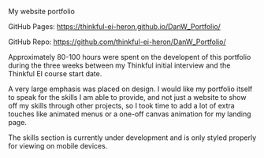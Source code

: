 My website portfolio

GitHub Pages: https://thinkful-ei-heron.github.io/DanW_Portfolio/

GitHub Repo: https://github.com/thinkful-ei-heron/DanW_Portfolio/

Approximately 80-100 hours were spent on the developent of this portfolio during the three weeks between my Thinkful initial interview and the Thinkful EI course start date.

A very large emphasis was placed on design.  I would like my portfolio itself to speak for the skills I am able to provide, and not just a website to show off my skills through other projects, so I took time to add a lot of extra touches like animated menus or a one-off canvas animation for my landing page.  

The skills section is currently under development and is only styled properly for viewing on mobile devices.


